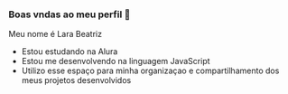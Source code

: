 ### Boas vndas ao meu perfil 🩵
Meu nome é Lara Beatriz
- Estou estudando na Alura
- Estou me desenvolvendo na linguagem JavaScript
- Utilizo esse espaço para minha organizaçao e compartilhamento dos meus projetos desenvolvidos
